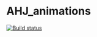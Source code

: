 # AHJ_animations
 
[![Build status](https://ci.appveyor.com/api/projects/status/sfdlnox77hxnuc9y?svg=true)](https://ci.appveyor.com/project/KateGaw/ahj-animations)
